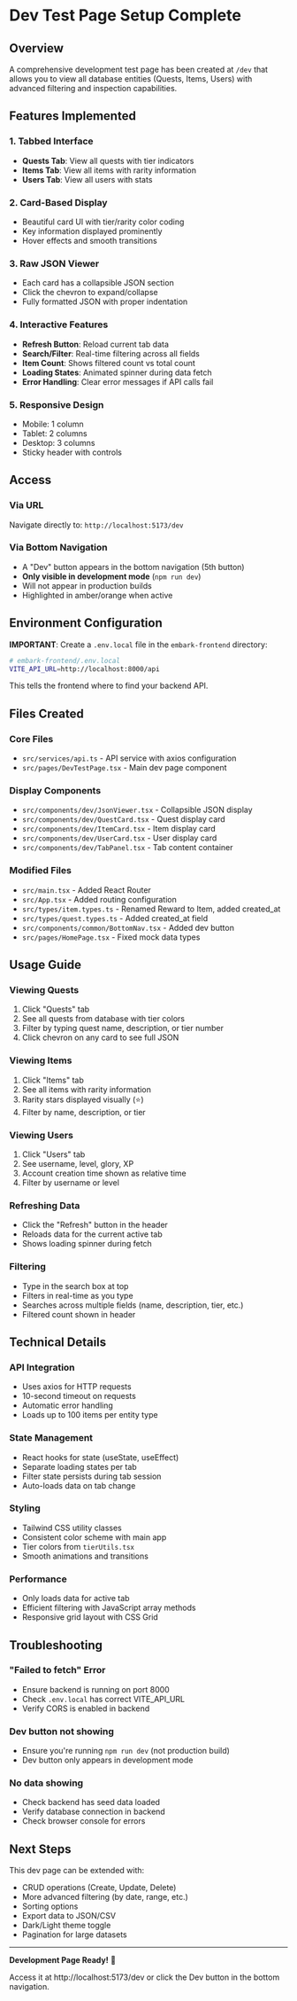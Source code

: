 # Dev Test Page Setup Complete

## Overview

A comprehensive development test page has been created at `/dev` that allows you to view all database entities (Quests, Items, Users) with advanced filtering and inspection capabilities.

## Features Implemented

### 1. Tabbed Interface

- **Quests Tab**: View all quests with tier indicators
- **Items Tab**: View all items with rarity information
- **Users Tab**: View all users with stats

### 2. Card-Based Display

- Beautiful card UI with tier/rarity color coding
- Key information displayed prominently
- Hover effects and smooth transitions

### 3. Raw JSON Viewer

- Each card has a collapsible JSON section
- Click the chevron to expand/collapse
- Fully formatted JSON with proper indentation

### 4. Interactive Features

- **Refresh Button**: Reload current tab data
- **Search/Filter**: Real-time filtering across all fields
- **Item Count**: Shows filtered count vs total count
- **Loading States**: Animated spinner during data fetch
- **Error Handling**: Clear error messages if API calls fail

### 5. Responsive Design

- Mobile: 1 column
- Tablet: 2 columns
- Desktop: 3 columns
- Sticky header with controls

## Access

### Via URL

Navigate directly to: `http://localhost:5173/dev`

### Via Bottom Navigation

- A "Dev" button appears in the bottom navigation (5th button)
- **Only visible in development mode** (`npm run dev`)
- Will not appear in production builds
- Highlighted in amber/orange when active

## Environment Configuration

**IMPORTANT**: Create a `.env.local` file in the `embark-frontend` directory:

```bash
# embark-frontend/.env.local
VITE_API_URL=http://localhost:8000/api
```

This tells the frontend where to find your backend API.

## Files Created

### Core Files

- `src/services/api.ts` - API service with axios configuration
- `src/pages/DevTestPage.tsx` - Main dev page component

### Display Components

- `src/components/dev/JsonViewer.tsx` - Collapsible JSON display
- `src/components/dev/QuestCard.tsx` - Quest display card
- `src/components/dev/ItemCard.tsx` - Item display card
- `src/components/dev/UserCard.tsx` - User display card
- `src/components/dev/TabPanel.tsx` - Tab content container

### Modified Files

- `src/main.tsx` - Added React Router
- `src/App.tsx` - Added routing configuration
- `src/types/item.types.ts` - Renamed Reward to Item, added created_at
- `src/types/quest.types.ts` - Added created_at field
- `src/components/common/BottomNav.tsx` - Added dev button
- `src/pages/HomePage.tsx` - Fixed mock data types

## Usage Guide

### Viewing Quests

1. Click "Quests" tab
2. See all quests from database with tier colors
3. Filter by typing quest name, description, or tier number
4. Click chevron on any card to see full JSON

### Viewing Items

1. Click "Items" tab
2. See all items with rarity information
3. Rarity stars displayed visually (⭐)
4. Filter by name, description, or tier

### Viewing Users

1. Click "Users" tab
2. See username, level, glory, XP
3. Account creation time shown as relative time
4. Filter by username or level

### Refreshing Data

- Click the "Refresh" button in the header
- Reloads data for the current active tab
- Shows loading spinner during fetch

### Filtering

- Type in the search box at top
- Filters in real-time as you type
- Searches across multiple fields (name, description, tier, etc.)
- Filtered count shown in header

## Technical Details

### API Integration

- Uses axios for HTTP requests
- 10-second timeout on requests
- Automatic error handling
- Loads up to 100 items per entity type

### State Management

- React hooks for state (useState, useEffect)
- Separate loading states per tab
- Filter state persists during tab session
- Auto-loads data on tab change

### Styling

- Tailwind CSS utility classes
- Consistent color scheme with main app
- Tier colors from `tierUtils.tsx`
- Smooth animations and transitions

### Performance

- Only loads data for active tab
- Efficient filtering with JavaScript array methods
- Responsive grid layout with CSS Grid

## Troubleshooting

### "Failed to fetch" Error

- Ensure backend is running on port 8000
- Check `.env.local` has correct VITE_API_URL
- Verify CORS is enabled in backend

### Dev button not showing

- Ensure you're running `npm run dev` (not production build)
- Dev button only appears in development mode

### No data showing

- Check backend has seed data loaded
- Verify database connection in backend
- Check browser console for errors

## Next Steps

This dev page can be extended with:

- CRUD operations (Create, Update, Delete)
- More advanced filtering (by date, range, etc.)
- Sorting options
- Export data to JSON/CSV
- Dark/Light theme toggle
- Pagination for large datasets

---

**Development Page Ready!** 🎉

Access it at http://localhost:5173/dev or click the Dev button in the bottom navigation.

